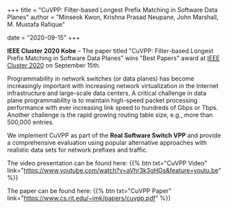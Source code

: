 +++
title = "CuVPP: Filter-based Longest Prefix Matching in Software Data Planes"
author = "Minseok Kwon, Krishna Prasad Neupane, John Marshall, M. Mustafa Rafique"

date = "2020-09-15"
+++

**IEEE Cluster 2020 Kobe** – The paper titled "CuVPP: Filter-based Longest Prefix
Matching in Software Data Planes" wins "Best Papers" award at
[IEEE Cluster 2020](https://clustercomp.org/2020/timetable/) on September 15th.

Programmability in network switches (or data planes) has become increasingly
important with increasing network virtualization in the Internet infrastructure
and large-scale data centers. A critical challenge in data plane programmability
is to maintain high-speed packet processing performance with ever increasing link
speed to hundreds of Gbps or Tbps. Another challenge is the rapid growing routing
table size, e.g., more than 500,000 entries.

We implement CuVPP as part of the **Real Software Switch VPP** and provide a comprehensive
evaluation using popular alternative approaches with realistic data sets for network
prefixes and traffic.


The video presentation can be found here: 
{{% btn txt="CuVPP Video" link="https://www.youtube.com/watch?v=aVhr3k3gHGs&feature=youtu.be" %}} 

The paper can be found here: 
{{% btn txt="CuVPP Paper" link="https://www.cs.rit.edu/~jmk/papers/cuvpp.pdf" %}} 